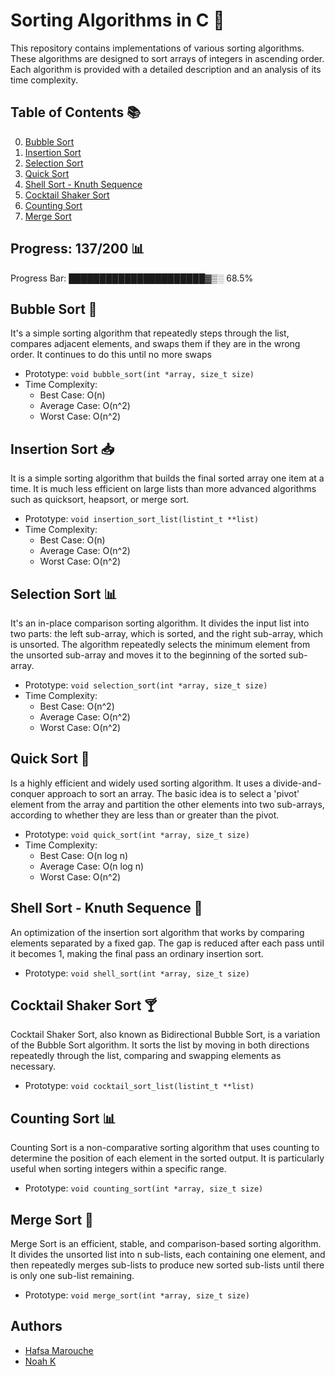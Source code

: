 # Sorting Algorithms in C 🧮

This repository contains implementations of various sorting algorithms. These algorithms are designed to sort arrays of integers in ascending order. Each algorithm is provided with a detailed description and an analysis of its time complexity.

## Table of Contents 📚

0. [Bubble Sort](https://github.com/Nmcleon/sorting_algorithms/blob/main/0-bubble_sort.c)
1. [Insertion Sort](https://github.com/Nmcleon/sorting_algorithms/blob/main/1-insertion_sort_list.c)
2. [Selection Sort](https://github.com/Nmcleon/sorting_algorithms/blob/main/2-selection_sort.c)
3. [Quick Sort](https://github.com/Nmcleon/sorting_algorithms/blob/main/3-quick_sort.c)
4. [Shell Sort - Knuth Sequence](https://github.com/Nmcleon/sorting_algorithms/blob/main/100-shell_sort.c)
5. [Cocktail Shaker Sort](https://github.com/Nmcleon/sorting_algorithms/blob/main/101-cocktail_sort_list.c)
6. [Counting Sort](https://github.com/Nmcleon/sorting_algorithms/blob/main/102-counting_sort.c)
7. [Merge Sort](https://github.com/Nmcleon/sorting_algorithms/blob/main/103-merge_sort.c)

## Progress: 137/200 📊

Progress Bar: ██████████████████████▓▒░ 68.5%

## Bubble Sort 🛁

It's a simple sorting algorithm that repeatedly steps through the list, compares adjacent elements, and swaps them if they are in the wrong order. It continues to do this until no more swaps

- Prototype: `void bubble_sort(int *array, size_t size)`
- Time Complexity:
  - Best Case: O(n)
  - Average Case: O(n^2)
  - Worst Case: O(n^2)

## Insertion Sort 📥

It is a simple sorting algorithm that builds the final sorted array one item at a time. It is much less efficient on large lists than more advanced algorithms such as quicksort, heapsort, or merge sort.

- Prototype: `void insertion_sort_list(listint_t **list)`
- Time Complexity:
  - Best Case: O(n)
  - Average Case: O(n^2)
  - Worst Case: O(n^2)

## Selection Sort 📊

It's an in-place comparison sorting algorithm. It divides the input list into two parts: the left sub-array, which is sorted, and the right sub-array, which is unsorted. The algorithm repeatedly selects the minimum element from the unsorted sub-array and moves it to the beginning of the sorted sub-array.

- Prototype: `void selection_sort(int *array, size_t size)`
- Time Complexity:
  - Best Case: O(n^2)
  - Average Case: O(n^2)
  - Worst Case: O(n^2)

## Quick Sort 🚀

Is a highly efficient and widely used sorting algorithm. It uses a divide-and-conquer approach to sort an array. The basic idea is to select a 'pivot' element from the array and partition the other elements into two sub-arrays, according to whether they are less than or greater than the pivot.

- Prototype: `void quick_sort(int *array, size_t size)`
- Time Complexity:
  - Best Case: O(n log n)
  - Average Case: O(n log n)
  - Worst Case: O(n^2)

## Shell Sort - Knuth Sequence 🐚

An optimization of the insertion sort algorithm that works by comparing elements separated by a fixed gap. The gap is reduced after each pass until it becomes 1, making the final pass an ordinary insertion sort.

- Prototype: `void shell_sort(int *array, size_t size)`

## Cocktail Shaker Sort 🍸

Cocktail Shaker Sort, also known as Bidirectional Bubble Sort, is a variation of the Bubble Sort algorithm. It sorts the list by moving in both directions repeatedly through the list, comparing and swapping elements as necessary.

- Prototype: `void cocktail_sort_list(listint_t **list)`

## Counting Sort 📊

Counting Sort is a non-comparative sorting algorithm that uses counting to determine the position of each element in the sorted output. It is particularly useful when sorting integers within a specific range.

- Prototype: `void counting_sort(int *array, size_t size)`

## Merge Sort 🧩

Merge Sort is an efficient, stable, and comparison-based sorting algorithm. It divides the unsorted list into n sub-lists, each containing one element, and then repeatedly merges sub-lists to produce new sorted sub-lists until there is only one sub-list remaining.

- Prototype: `void merge_sort(int *array, size_t size)`

## Authors

- [Hafsa Marouche](https://github.com/HafsaMAR)
- [Noah K](https://github.com/Nmcleon)
